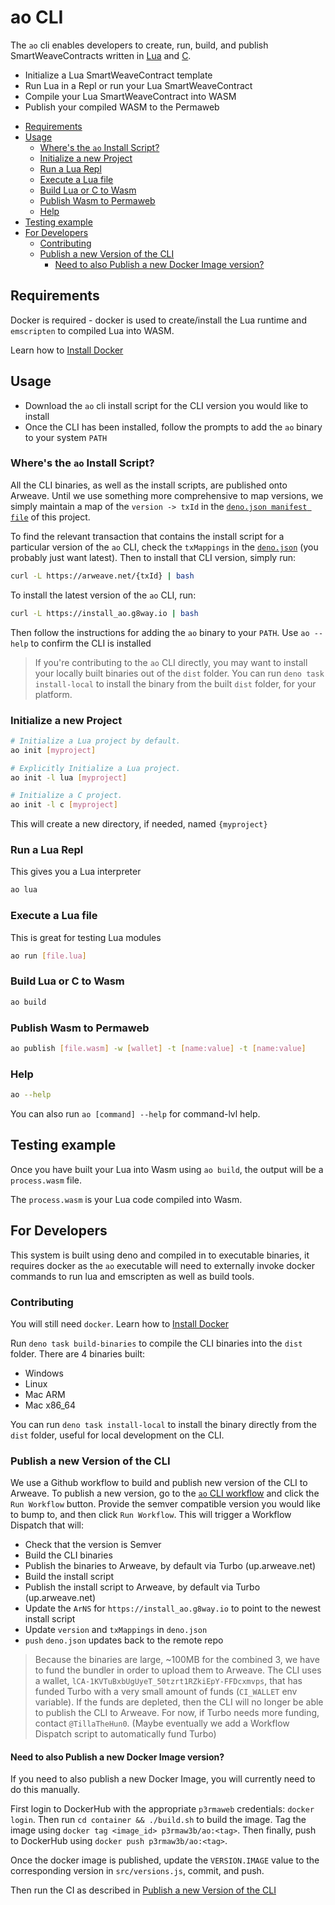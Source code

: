 # ao CLI

The `ao` cli enables developers to create, run, build, and publish
SmartWeaveContracts written in [Lua](https://www.lua.org/) and
[C](https://en.cppreference.com/w/c/language).

- Initialize a Lua SmartWeaveContract template
- Run Lua in a Repl or run your Lua SmartWeaveContract
- Compile your Lua SmartWeaveContract into WASM
- Publish your compiled WASM to the Permaweb

<!-- toc -->

- [Requirements](#requirements)
- [Usage](#usage)
  - [Where's the `ao` Install Script?](#wheres-the-ao-install-script)
  - [Initialize a new Project](#initialize-a-new-project)
  - [Run a Lua Repl](#run-a-lua-repl)
  - [Execute a Lua file](#execute-a-lua-file)
  - [Build Lua or C to Wasm](#build-lua-or-c-to-wasm)
  - [Publish Wasm to Permaweb](#publish-wasm-to-permaweb)
  - [Help](#help)
- [Testing example](#testing-example)
- [For Developers](#for-developers)
  - [Contributing](#contributing)
  - [Publish a new Version of the CLI](#publish-a-new-version-of-the-cli)
    - [Need to also Publish a new Docker Image version?](#need-to-also-publish-a-new-docker-image-version)

<!-- tocstop -->

## Requirements

Docker is required - docker is used to create/install the Lua runtime and
`emscripten` to compiled Lua into WASM.

Learn how to [Install Docker](https://www.docker.com/get-started/)

## Usage

- Download the `ao` cli install script for the CLI version you would like to
  install
- Once the CLI has been installed, follow the prompts to add the `ao` binary to
  your system `PATH`

### Where's the `ao` Install Script?

All the CLI binaries, as well as the install scripts, are published onto
Arweave. Until we use something more comprehensive to map versions, we simply
maintain a map of the `version -> txId` in the
[`deno.json manifest file`](./deno.json) of this project.

To find the relevant transaction that contains the install script for a
particular version of the `ao` CLI, check the `txMappings` in the
[`deno.json`](./deno.json) (you probably just want latest). Then to install that
CLI version, simply run:

```sh
curl -L https://arweave.net/{txId} | bash
```

To install the latest version of the `ao` CLI, run:

```sh
curl -L https://install_ao.g8way.io | bash
```

Then follow the instructions for adding the `ao` binary to your `PATH`. Use
`ao --help` to confirm the CLI is installed

> If you're contributing to the `ao` CLI directly, you may want to install your
> locally built binaries out of the `dist` folder. You can run
> `deno task install-local` to install the binary from the built `dist` folder,
> for your platform.

### Initialize a new Project

```sh
# Initialize a Lua project by default.
ao init [myproject]

# Explicitly Initialize a Lua project.
ao init -l lua [myproject]

# Initialize a C project.
ao init -l c [myproject]
```

This will create a new directory, if needed, named `{myproject}`

### Run a Lua Repl

This gives you a Lua interpreter

```sh
ao lua
```

### Execute a Lua file

This is great for testing Lua modules

```sh
ao run [file.lua]
```

### Build Lua or C to Wasm

```sh
ao build
```

### Publish Wasm to Permaweb

```sh
ao publish [file.wasm] -w [wallet] -t [name:value] -t [name:value]
```

### Help

```sh
ao --help
```

You can also run `ao [command] --help` for command-lvl help.

## Testing example

Once you have built your Lua into Wasm using `ao build`, the output will be a
`process.wasm` file.

The `process.wasm` is your Lua code compiled into Wasm.

## For Developers

This system is built using deno and compiled in to executable binaries, it
requires docker as the `ao` executable will need to externally invoke docker
commands to run lua and emscripten as well as build tools.

### Contributing

You will still need `docker`. Learn how to
[Install Docker](https://www.docker.com/get-started/)

Run `deno task build-binaries` to compile the CLI binaries into the `dist`
folder. There are 4 binaries built:

- Windows
- Linux
- Mac ARM
- Mac x86_64

You can run `deno task install-local` to install the binary directly from the
`dist` folder, useful for local development on the CLI.

### Publish a new Version of the CLI

We use a Github workflow to build and publish new version of the CLI to Arweave.
To publish a new version, go to the
[`ao` CLI workflow](https://github.com/permaweb/ao/actions/workflows/dev-cli.yml)
and click the `Run Workflow` button. Provide the semver compatible version you
would like to bump to, and then click `Run Workflow`. This will trigger a
Workflow Dispatch that will:

- Check that the version is Semver
- Build the CLI binaries
- Publish the binaries to Arweave, by default via Turbo (up.arweave.net)
- Build the install script
- Publish the install script to Arweave, by default via Turbo (up.arweave.net)
- Update the `ArNS` for `https://install_ao.g8way.io` to point to the newest
  install script
- Update `version` and `txMappings` in `deno.json`
- `push` `deno.json` updates back to the remote repo

> Because the binaries are large, ~100MB for the combined 3, we have to fund the
> bundler in order to upload them to Arweave. The CLI uses a wallet,
> `lCA-1KVTuBxbUgUyeT_50tzrt1RZkiEpY-FFDcxmvps`, that has funded Turbo with a
> very small amount of funds (`CI_WALLET` env variable). If the funds are
> depleted, then the CLI will no longer be able to publish the CLI to Arweave.
> For now, if Turbo needs more funding, contact `@TillaTheHun0`. (Maybe
> eventually we add a Workflow Dispatch script to automatically fund Turbo)

#### Need to also Publish a new Docker Image version?

If you need to also publish a new Docker Image, you will currently need to do
this manually.

First login to DockerHub with the appropriate `p3rmaweb` credentials:
`docker login`. Then run `cd container && ./build.sh` to build the image. Tag
the image using `docker tag <image_id> p3rmaw3b/ao:<tag>`. Then finally, push to
DockerHub using `docker push p3rmaw3b/ao:<tag>`.

Once the docker image is published, update the `VERSION.IMAGE` value to the
corresponding version in `src/versions.js`, commit, and push.

Then run the CI as described in
[Publish a new Version of the CLI](#publish-a-new-version-of-the-cli)
